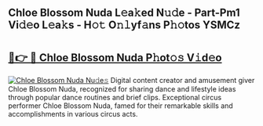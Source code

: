 ## Chloe Blossom Nuda L𝚎a𝚔ed N𝚞𝚍e - Part-Pm1 Vi𝚍𝚎o L𝚎a𝚔s - H𝚘𝚝 O𝚗𝚕yf𝚊ns P𝚑𝚘tos YSMCz

# <h2><a href="http://kfdk1d.oniu.top/?m=Chloe+Blossom+Nuda">🔗👉 🔴 Chloe Blossom Nuda P𝚑ot𝚘𝚜 V𝚒d𝚎o</a></h2>

[![Chloe Blossom Nuda Nu𝚍e𝚜](https://i.imgur.com/0qMVB7G.gif)](http://kfdk1d.oniu.top/?m=Chloe+Blossom+Nuda)
Digital content creator and amusement giver Chloe Blossom Nuda, recognized for sharing dance and lifestyle ideas through popular dance routines and brief clips. Exceptional circus performer Chloe Blossom Nuda, famed for their remarkable skills and accomplishments in various circus acts.  
